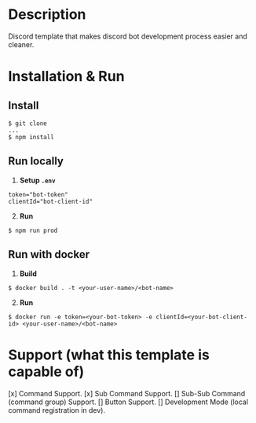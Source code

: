 # Description
Discord template that makes discord bot development process easier and cleaner.

# Installation & Run
## Install
```
$ git clone
...
$ npm install
```
## Run locally
1. **Setup `.env`**
```env
token="bot-token"
clientId="bot-client-id"
```
2. **Run**
```
$ npm run prod
```
## Run with docker
1. **Build**
```
$ docker build . -t <your-user-name>/<bot-name>
```
2. **Run**
```
$ docker run -e token=<your-bot-token> -e clientId=<your-bot-client-id> <your-user-name>/<bot-name>
```

# Support (what this template is capable of)
[x] Command Support.
[x] Sub Command Support.
[] Sub-Sub Command (command group) Support.
[] Button Support.
[] Development Mode (local command registration in dev).